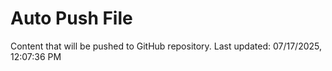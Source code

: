 # Auto Push File

Content that will be pushed to GitHub repository.
Last updated: 07/17/2025, 12:07:36 PM
